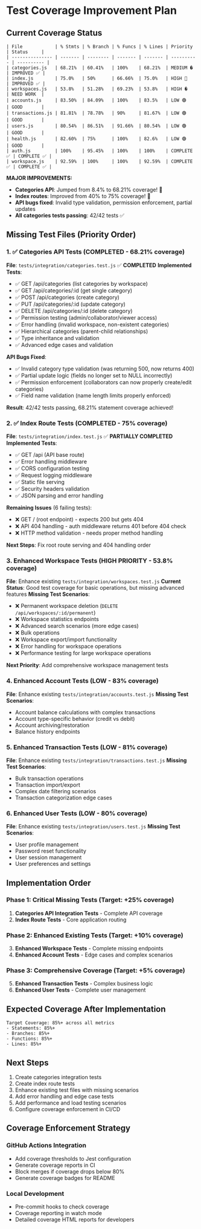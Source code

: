 # Test Coverage Improvement Plan

## Current Coverage Status

```
| File            | % Stmts | % Branch | % Funcs | % Lines | Priority   | Status     |
| --------------- | ------- | -------- | ------- | ------- | ---------- | ---------- |
| categories.js   | 68.21%  | 60.41%   | 100%    | 68.21%  | MEDIUM �   | IMPROVED ✅ |
| index.js        | 75.0%   | 50%      | 66.66%  | 75.0%   | HIGH 🔴     | IMPROVED ✅ |
| workspaces.js   | 53.8%   | 51.28%   | 69.23%  | 53.8%   | HIGH �     | NEED WORK  |
| accounts.js     | 83.50%  | 84.09%   | 100%    | 83.5%   | LOW 🟢      | GOOD       |
| transactions.js | 81.81%  | 78.78%   | 90%     | 81.67%  | LOW 🟢      | GOOD       |
| users.js        | 80.54%  | 86.51%   | 91.66%  | 80.54%  | LOW 🟢      | GOOD       |
| health.js       | 82.60%  | 75%      | 100%    | 82.6%   | LOW 🟢      | GOOD       |
| auth.js         | 100%    | 95.45%   | 100%    | 100%    | COMPLETE ✅ | COMPLETE ✅ |
| workspace.js    | 92.59%  | 100%     | 100%    | 92.59%  | COMPLETE ✅ | COMPLETE ✅ |
```

**MAJOR IMPROVEMENTS:**
- **Categories API**: Jumped from 8.4% to 68.21% coverage! 🚀
- **Index routes**: Improved from 40% to 75% coverage! 🚀  
- **API bugs fixed**: Invalid type validation, permission enforcement, partial updates
- **All categories tests passing**: 42/42 tests ✅

## Missing Test Files (Priority Order)

### 1. ✅ Categories API Tests (COMPLETED - 68.21% coverage)
**File**: `tests/integration/categories.test.js` ✅ **COMPLETED**
**Implemented Tests**:
- ✅ GET /api/categories (list categories by workspace)
- ✅ GET /api/categories/:id (get single category)
- ✅ POST /api/categories (create category)
- ✅ PUT /api/categories/:id (update category)
- ✅ DELETE /api/categories/:id (delete category)
- ✅ Permission testing (admin/collaborator/viewer access)
- ✅ Error handling (invalid workspace, non-existent categories)
- ✅ Hierarchical categories (parent-child relationships)
- ✅ Type inheritance and validation
- ✅ Advanced edge cases and validation

**API Bugs Fixed**:
- ✅ Invalid category type validation (was returning 500, now returns 400)
- ✅ Partial update logic (fields no longer set to NULL incorrectly)
- ✅ Permission enforcement (collaborators can now properly create/edit categories)
- ✅ Field name validation (name length limits properly enforced)

**Result**: 42/42 tests passing, 68.21% statement coverage achieved!

### 2. ✅ Index Route Tests (COMPLETED - 75% coverage)
**File**: `tests/integration/index.test.js` ✅ **PARTIALLY COMPLETED**
**Implemented Tests**:
- ✅ GET /api (API base route)
- ✅ Error handling middleware  
- ✅ CORS configuration testing
- ✅ Request logging middleware
- ✅ Static file serving
- ✅ Security headers validation
- ✅ JSON parsing and error handling

**Remaining Issues** (6 failing tests):
- ❌ GET / (root endpoint) - expects 200 but gets 404
- ❌ API 404 handling - auth middleware returns 401 before 404 check
- ❌ HTTP method validation - needs proper method handling

**Next Steps**: Fix root route serving and 404 handling order

### 3. Enhanced Workspace Tests (HIGH PRIORITY - 53.8% coverage)
**File**: Enhance existing `tests/integration/workspaces.test.js`
**Current Status**: Good test coverage for basic operations, but missing advanced features
**Missing Test Scenarios**:
- ❌ Permanent workspace deletion (`DELETE /api/workspaces/:id/permanent`)
- ❌ Workspace statistics endpoints
- ❌ Advanced search scenarios (more edge cases)
- ❌ Bulk operations
- ❌ Workspace export/import functionality
- ❌ Error handling for workspace operations
- ❌ Performance testing for large workspace operations

**Next Priority**: Add comprehensive workspace management tests

### 4. Enhanced Account Tests (LOW - 83% coverage)
**File**: Enhance existing `tests/integration/accounts.test.js`
**Missing Test Scenarios**:
- Account balance calculations with complex transactions
- Account type-specific behavior (credit vs debit)
- Account archiving/restoration
- Balance history endpoints

### 5. Enhanced Transaction Tests (LOW - 81% coverage)
**File**: Enhance existing `tests/integration/transactions.test.js`
**Missing Test Scenarios**:
- Bulk transaction operations
- Transaction import/export
- Complex date filtering scenarios
- Transaction categorization edge cases

### 6. Enhanced User Tests (LOW - 80% coverage)
**File**: Enhance existing `tests/integration/users.test.js`
**Missing Test Scenarios**:
- User profile management
- Password reset functionality
- User session management
- User preferences and settings

## Implementation Order

### Phase 1: Critical Missing Tests (Target: +25% coverage)
1. **Categories API Integration Tests** - Complete API coverage
2. **Index Route Tests** - Core application routing

### Phase 2: Enhanced Existing Tests (Target: +10% coverage)
3. **Enhanced Workspace Tests** - Complete missing endpoints
4. **Enhanced Account Tests** - Edge cases and complex scenarios

### Phase 3: Comprehensive Coverage (Target: +5% coverage)
5. **Enhanced Transaction Tests** - Complex business logic
6. **Enhanced User Tests** - Complete user management

## Expected Coverage After Implementation

```
Target Coverage: 85%+ across all metrics
- Statements: 85%+
- Branches: 85%+
- Functions: 85%+
- Lines: 85%+
```

## Next Steps

1. Create categories integration tests
2. Create index route tests
3. Enhance existing test files with missing scenarios
4. Add error handling and edge case tests
5. Add performance and load testing scenarios
6. Configure coverage enforcement in CI/CD

## Coverage Enforcement Strategy

### GitHub Actions Integration
- Add coverage thresholds to Jest configuration
- Generate coverage reports in CI
- Block merges if coverage drops below 80%
- Generate coverage badges for README

### Local Development
- Pre-commit hooks to check coverage
- Coverage reporting in watch mode
- Detailed coverage HTML reports for developers
